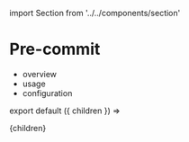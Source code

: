 import Section from '../../components/section'

# Pre-commit

- overview
- usage
- configuration

export default ({ children }) => <Section name='articles'>{children}</Section>

